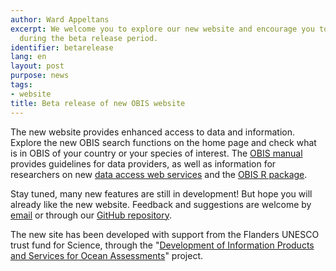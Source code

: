 ```yaml
---
author: Ward Appeltans
excerpt: We welcome you to explore our new website and encourage you to provide feedback
  during the beta release period.
identifier: betarelease
lang: en
layout: post
purpose: news
tags:
- website
title: Beta release of new OBIS website
---
```


The new website provides enhanced access to data and information. Explore the new OBIS search functions on the home page and check what is in OBIS of your country or your species of interest. The [OBIS manual](/manual/) provides guidelines for data providers, as well as information for researchers on new [data access web services](/manual/#access) and the [OBIS R package](https://github.com/iobis/robis). 

Stay tuned, many new features are still in development! But hope you will already like the new website. Feedback and suggestions are welcome by [email](/contact/) or through our [GitHub repository](https://github.com/iobis/obis-issues/issues?q=is%3Aopen+is%3Aissue+label%3Awebsite).

The new site has been developed with support from the Flanders UNESCO trust fund for Science, through the "[Development of Information Products and Services for Ocean Assessments](http://www.iode.org/index.php?option=com_content&view=article&id=470&Itemid=100216)" project.